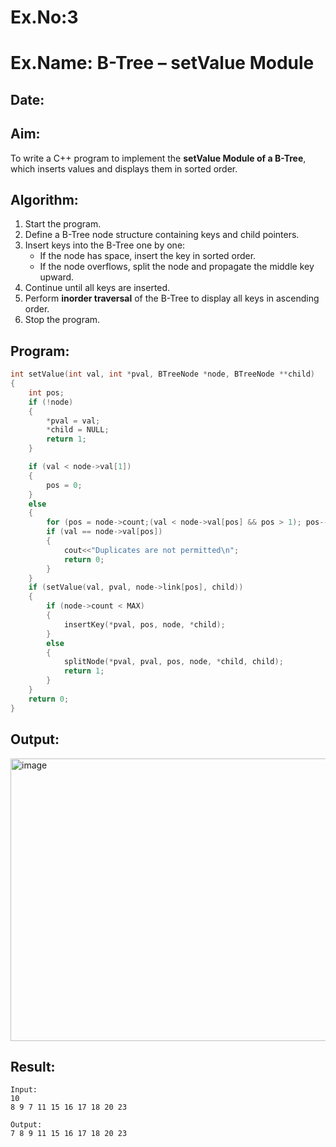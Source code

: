 # Ex.No:3  
# Ex.Name: B-Tree – setValue Module  

## Date:  

## Aim:  
To write a C++ program to implement the **setValue Module of a B-Tree**, which inserts values and displays them in sorted order.  

## Algorithm:  
1. Start the program.  
2. Define a B-Tree node structure containing keys and child pointers.  
3. Insert keys into the B-Tree one by one:  
   - If the node has space, insert the key in sorted order.  
   - If the node overflows, split the node and propagate the middle key upward.  
4. Continue until all keys are inserted.  
5. Perform **inorder traversal** of the B-Tree to display all keys in ascending order.  
6. Stop the program.  

## Program:
```cpp
int setValue(int val, int *pval, BTreeNode *node, BTreeNode **child)
{
    int pos;
    if (!node)
    {
        *pval = val;
        *child = NULL;
        return 1;
    }

    if (val < node->val[1]) 
    {
        pos = 0;
    } 
    else 
    {
        for (pos = node->count;(val < node->val[pos] && pos > 1); pos--);
        if (val == node->val[pos]) 
        {
            cout<<"Duplicates are not permitted\n";
            return 0;
        }
    }
    if (setValue(val, pval, node->link[pos], child))
    {
        if (node->count < MAX) 
        {
            insertKey(*pval, pos, node, *child);
        }
        else
        {
            splitNode(*pval, pval, pos, node, *child, child);
            return 1;
        }
    }
    return 0;
}
```

## Output:
<img width="867" height="452" alt="image" src="https://github.com/user-attachments/assets/c5e54dc3-80be-41c8-b078-28fbd0f59162" />

## Result:
```
Input:
10
8 9 7 11 15 16 17 18 20 23

Output:
7 8 9 11 15 16 17 18 20 23
```
